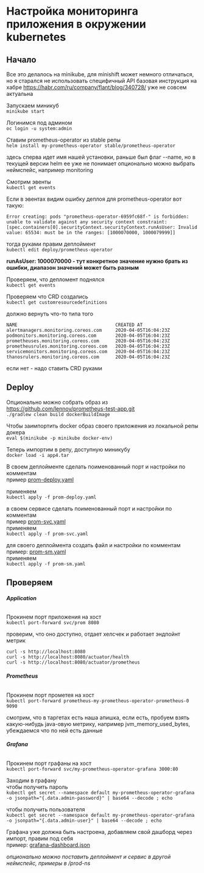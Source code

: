 # Настройка мониторинга приложения в окружении kubernetes
## Начало

Все это делалось на minikube, для minishift может немного отличаться, но я старался не использовать специфичный API
базовая инструкция на хабре https://habr.com/ru/company/flant/blog/340728/ уже не совсем актуальна

Запускаем миникуб  
`minikube start`

Логинимся под админом  
`oc login -u system:admin`

Ставим prometheus-operator из stable репы  
`helm install my-prometheus-operator stable/prometheus-operator`

здесь сперва идет имя нашей установки, раньше был флаг --name, но в текущей версии helm ее уже не понимает
опционально можно выбрать неймспейс, например monitoring

Смотрим эвенты  
`kubectl get events`

Если в эвентах видим ошибку деплоя для prometheus-operator вот такую:

```
Error creating: pods "prometheus-operator-6959fc68f-" is forbidden: unable to validate against any security context constraint:
[spec.containers[0].securityContext.securityContext.runAsUser: Invalid value: 65534: must be in the ranges: [1000070000, 1000079999]]
```

тогда руками правим деплоймент  
`kubectl edit deploy/prometheus-operator`

**runAsUser: 1000070000 - тут конкретное значение нужно брать из ошибки, диапазон значений может быть разным**

Проверяем, что депломент поднялся  
`kubectl get events`

Проверяем что CRD создались  
`kubectl get customresourcedefinitions`

должно вернуть что-то типа того  
```
NAME                                    CREATED AT
alertmanagers.monitoring.coreos.com     2020-04-05T16:04:23Z
podmonitors.monitoring.coreos.com       2020-04-05T16:04:23Z
prometheuses.monitoring.coreos.com      2020-04-05T16:04:23Z
prometheusrules.monitoring.coreos.com   2020-04-05T16:04:23Z
servicemonitors.monitoring.coreos.com   2020-04-05T16:04:23Z
thanosrulers.monitoring.coreos.com      2020-04-05T16:04:23Z
```
если нет - надо ставить CRD руками  

## Deploy

Опционально можно собрать образ из  
https://github.com/lennov/prometheus-test-app.git  
`./gradlew clean build dockerBuildImage`

Чтобы заимпортить docker образ своего приложения из локальной репы докера  
`eval $(minikube -p minikube docker-env)`

Теперь импортим в репу, доступную миникубу  
`docker load -i app4.tar`

В своем деплойменте сделать поименованный порт и настройки по комментам  
пример [prom-deploy.yaml](prom-deploy.yaml)  

применяем  
`kubectl apply -f prom-deploy.yaml`

в своем сервисе сделать поименованный порт и настройки по комментам  
пример [prom-svc.yaml](prom-svc.yaml)  
применяем  
`kubectl apply -f prom-svc.yaml`

для своего деплоймента создать файл и настройки по комментам  
пример: [prom-sm.yaml](prom-sm.yaml)  
применяем  
`kubectl apply -f prom-sm.yaml`


## Проверяем

###### **Application**

Прокинем порт приложения на хост  
`kubectl port-forward svc/prom 8080`

проверим, что оно доступно, отдает хелсчек и работает эндпойнт метрик
```
curl -s http://localhost:8080
curl -s http://localhost:8080/actuator/health
curl -s http://localhost:8080/actuator/prometheus
```

###### **Prometheus**
Прокинем порт прометея на хост  
`kubectl port-forward prometheus-my-prometheus-operator-prometheus-0 9090`

смотрим, что в таргетах есть наша апишка, если есть, пробуем взять какую-нибудь java-овую метрику, например jvm_memory_used_bytes, убеждаемся что по ней есть данные

###### **Grafana**
Прокинем порт графаны на хост  
`kubectl port-forward svc/my-prometheus-operator-grafana 3000:80`

Заходим в графану  
чтобы получить пароль  
`kubectl get secret --namespace default my-prometheus-operator-grafana -o jsonpath="{.data.admin-password}" | base64 --decode ; echo`

чтобы получить пользователя  
`kubectl get secret --namespace default my-prometheus-operator-grafana -o jsonpath="{.data.admin-user}" | base64 --decode ; echo`

Графана уже должна быть настроена, добавляем свой дашборд через импорт, правим под себя  
пример: [grafana-dashboard.json](grafana-dashboard.json)    

*опционально можно поставить деплоймент и сервис в другой неймспейс, примеры в /prod-ns*

